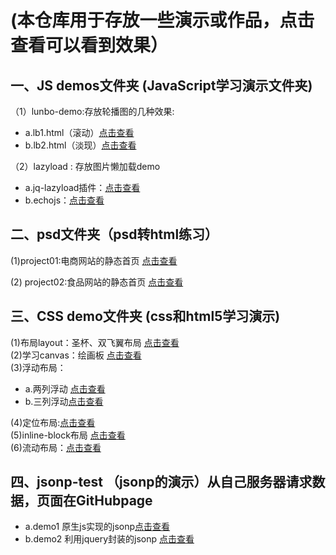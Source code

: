 # (本仓库用于存放一些演示或作品，点击查看可以看到效果）

## 一、JS demos文件夹 (JavaScript学习演示文件夹)  
（1）lunbo-demo:存放轮播图的几种效果:    
* a.lb1.html（滚动）[点击查看](http://ry-yuan.me/demos/js-demo/lunbo/lb1.html)  
* b.lb2.html（淡现）[点击查看](http://ry-yuan.me/demos/js-demo/lunbo/lb2.html)  


（2）lazyload : 存放图片懒加载demo  
* a.jq-lazyload插件：[点击查看](http://ry-yuan.me/demos/js-demo/lazyload/jq-lazyload.html)   
* b.echojs：[点击查看](http://ry-yuan.me/demos/js-demo/lazyload/echo.html) 

## 二、psd文件夹（psd转html练习）
(1)project01:电商网站的静态首页 [点击查看](http://ry-yuan.me/demos/psd-html/project01/index.html)  


(2) project02:食品网站的静态首页 [点击查看](http://ry-yuan.me/demos/psd-html/project02/index.html)  


## 三、CSS demo文件夹 (css和html5学习演示)
(1)布局layout：圣杯、双飞翼布局  [点击查看](http://ry-yuan.me/demos/css-demo/layout/shuangfeiyi.html)  
(2)学习canvas：绘画板  [点击查看](http://ry-yuan.me/demos/css-demo/canvas/canvas-drawtool.html)  
(3)浮动布局： 
* a.两列浮动 [点击查看](http://112.74.51.234/demos/css-demo/base/tow-column.html)  
* b.三列浮动[点击查看](http://112.74.51.234/demos/css-demo/base/threefloat-colunm.html)  

(4)定位布局:[点击查看](http://112.74.51.234/demos/css-demo/base/position.html)  
(5)inline-block布局 [点击查看](http://112.74.51.234/demos/css-demo/base/inline-block.html)  
(6)流动布局：[点击查看](http://112.74.51.234/demos/css-demo/base/flowlayout.html)

## 四、jsonp-test （jsonp的演示）从自己服务器请求数据，页面在GitHubpage
* a.demo1 原生js实现的jsonp[点击查看](http://ry-yuan.me/demos/js-demo/jsonp-test/demo1.html)   
* b.demo2 利用jquery封装的jsonp [点击查看](http://ry-yuan.me/demos/js-demo/jsonp-test/demo2.html)  